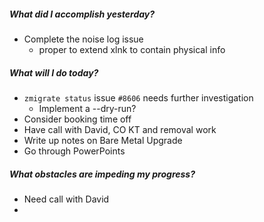 ##### What did I accomplish yesterday?
-  Complete the noise log issue
	- proper to extend xlnk to contain physical info
##### What will I do today?
-  `zmigrate status` issue `#8606` needs further investigation
	- Implement a --dry-run?
- Consider booking time off
- Have call with David, CO KT and removal work
- Write up notes on Bare Metal Upgrade
- Go through PowerPoints

##### What obstacles are impeding my progress?
- Need call with David
- 